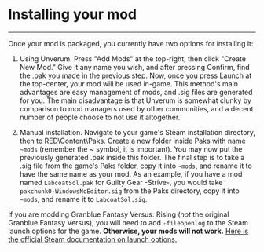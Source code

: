 # Installing your mod

<hr>

Once your mod is packaged, you currently have two options for installing it:

1. Using Unverum. Press "Add Mods" at the top-right, then click "Create New Mod." Give it any name you wish, and after pressing Confirm, find the .pak you made in the previous step. Now, once you press Launch at the top-center, your mod will be used in-game. This method's main advantages are easy management of mods, and .sig files are generated for you. The main disadvantage is that Unverum is somewhat clunky by comparison to mod managers used by other communities, and a decent number of people choose to not use it altogether.

2. Manual installation. Navigate to your game's Steam installation directory, then to RED\Content\Paks. Create a new folder inside Paks with name `~mods` (remember the ~ symbol, it is important). You may now put the previously generated .pak inside this folder. The final step is to take a .sig file from the game's Paks folder, copy it into `~mods`, and rename it to have the same name as your mod. As an example, if you have a mod named `LabcoatSol.pak` for Guilty Gear -Strive-, you would take `pakchunk0-WindowsNoEditor.sig` from the Paks directory, copy it into `~mods`, and rename it to `LabcoatSol.sig`.

<div class="warning">

If you are modding Granblue Fantasy Versus: Rising (*not* the original Granblue Fantasy Versus), you will need to add `-fileopenlog` to the Steam launch options for the game. **Otherwise, your mods will not work.** [Here is the official Steam documentation on launch options.](https://help.steampowered.com/en/faqs/view/7D01-D2DD-D75E-2955)

</div>
